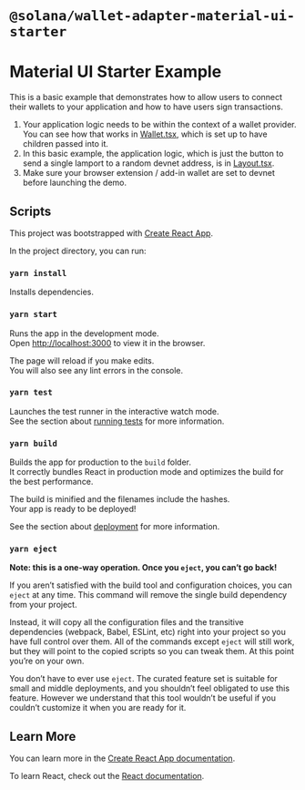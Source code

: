 # `@solana/wallet-adapter-material-ui-starter`

<!-- @TODO -->

# Material UI Starter Example

This is a basic example that demonstrates how to allow users to connect their wallets to your application and how to have users sign transactions.

1. Your application logic needs to be within the context of a wallet provider. You can see how that works in [Wallet.tsx](src/Wallet.tsx), which is set up to have children passed into it.
2. In this basic example, the application logic, which is just the button to send a single lamport to a random devnet address, is in [Layout.tsx](src/Layout.tsx).
2. Make sure your browser extension / add-in wallet are set to devnet before launching the demo.

## Scripts

This project was bootstrapped with [Create React App](https://github.com/facebook/create-react-app).

In the project directory, you can run:

### `yarn install`

Installs dependencies.

### `yarn start`

Runs the app in the development mode.\
Open [http://localhost:3000](http://localhost:3000) to view it in the browser.

The page will reload if you make edits.\
You will also see any lint errors in the console.

### `yarn test`

Launches the test runner in the interactive watch mode.\
See the section about [running tests](https://facebook.github.io/create-react-app/docs/running-tests) for more information.

### `yarn build`

Builds the app for production to the `build` folder.\
It correctly bundles React in production mode and optimizes the build for the best performance.

The build is minified and the filenames include the hashes.\
Your app is ready to be deployed!

See the section about [deployment](https://facebook.github.io/create-react-app/docs/deployment) for more information.

### `yarn eject`

**Note: this is a one-way operation. Once you `eject`, you can’t go back!**

If you aren’t satisfied with the build tool and configuration choices, you can `eject` at any time. This command will remove the single build dependency from your project.

Instead, it will copy all the configuration files and the transitive dependencies (webpack, Babel, ESLint, etc) right into your project so you have full control over them. All of the commands except `eject` will still work, but they will point to the copied scripts so you can tweak them. At this point you’re on your own.

You don’t have to ever use `eject`. The curated feature set is suitable for small and middle deployments, and you shouldn’t feel obligated to use this feature. However we understand that this tool wouldn’t be useful if you couldn’t customize it when you are ready for it.

## Learn More

You can learn more in the [Create React App documentation](https://facebook.github.io/create-react-app/docs/getting-started).

To learn React, check out the [React documentation](https://reactjs.org/).

